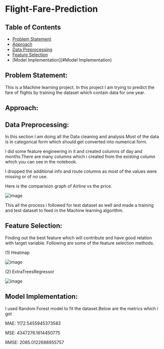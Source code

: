 # Flight-Fare-Prediction
## Table of Contents
* [Problem Statement](#Problem-Statement)
* [Approach](#Approach)
 * [Data Preprocessing](#Data-Preprocessing)
 * [Feature Selection](#Feature-Selection)
 * [Model Implementation](#Model Implementation)






## Problem Statement:
This is a Machine learning project. In this project I am trying to predict the fare of flights by training the dataset which contain data for one year. 

## Approach:

## Data Preprocessing:
In this section I am doing all the Data cleaning and analysis.Most of the data is in categorical form which should get converted into numerical form. 

I did some feature engineering in it and created columns of day and months.There are many columns which i created from the existing column which you can see in the notebook.

I dropped the additional info and route columns as most of the values were missing or of no use.

Here is the comparision graph of Airline vs the price.

![image](https://user-images.githubusercontent.com/55452866/103451742-98d52e00-4ced-11eb-92d6-da3f0da4088d.png)

This all the process i followed for test dataset as well and made a training and test dataset to feed in the Machine learning algorithm.

## Feature Selection:

Finding out the best feature which will contribute and have good relation with target variable. Following are some of the feature selection methods.

(1) Heatmap

![image](https://user-images.githubusercontent.com/55452866/103451807-5eb85c00-4cee-11eb-9135-671e86b24491.png)

(2) ExtraTreesRegressor

![image](https://user-images.githubusercontent.com/55452866/103451823-97583580-4cee-11eb-8942-c41911852280.png)

## Model Implementation:

I used Random Forest model to fit the dataset.Below are the metrics which i got

MAE: 1172.5455945373583

MSE: 4347276.1614450775

RMSE: 2085.0122688955757



                    
                   



